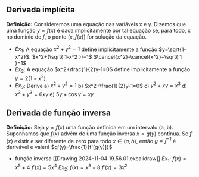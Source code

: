 ## Derivada implícita

**Definição:** Consideremos uma equação nas variáveis x e y. Dizemos que uma função $y=f(x)$ é dada implicitamente por tal equação se, para todo, x no domínio de $f$, o ponto $(x,f(x))$ for solução da equação.
 - $Ex_{1}$: A equação $x^2+y^2=1$ define implicitamente a função $y=\sqrt{1-x^2}$.
	 $x^2+(\sqrt{ 1-x^2 })=1$
	 $\cancel{x^2}-\cancel{x^2}+\sqrt{ 1 }=1$
 - $Ex_{2}$: A equação $x^2+\frac{1}{2}y-1=0$ define implicitamente a função $y=2(1-x^2)$.
 - $Ex_{3}$: Derive
	  a) $x^2+y^2=1$
	  b) $x^2+\frac{1}{2}y-1=0$
	  c) $y^2+xy=x^3$
	  d) $x^3+y^3=6xy$
	  e) $5y+\cos y=xy$ 

## Derivada de função inversa

**Definição:** Seja $y=f(x)$ uma função definida em um intervalo (a, b). Suponhamos que $f(x)$ advém de uma função inversa $x=g(y)$ contínua. Se $f'(x)$ existir e ser diferente de zero para todo $x \in(a, b)$, então $g=f^{-1}$ é derivável e valerá $g'(y)=\frac{1}{f'[g(y)]}$ 
- função inversa 
	[[Drawing 2024-11-04 19.56.01.excalidraw]]
	$Ex_{1}$: $f(x)=x^5+4$
		$f'(x)=5x^4$
	$Ex_{2}$: $f(x)=x^3-8$
		$f'(x)=3x^2$ 